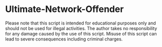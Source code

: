 # Ultimate-Network-Offender
Please note that this script is intended for educational purposes only and should not be used for illegal activities. The author takes no responsibility for any damage caused by the use of this script. Misuse of this script can lead to severe consequences including criminal charges.
